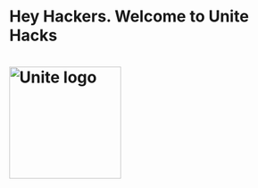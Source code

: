 <h1>Hey Hackers. Welcome to Unite Hacks<h1>

<img src="https://avatars.githubusercontent.com/u/111023715?s=200&v=4" alt="Unite logo" width="200"></img>
